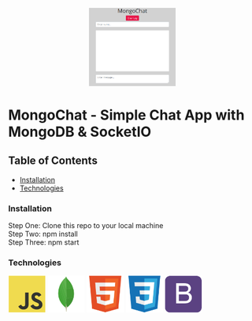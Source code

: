 <p align="center">
<a href="http://mongodb.com"><img src="images/mongochat.png" target="_blank" title="MongoChat" alt="MongoChat" width="35%"></a>
</p>

# MongoChat - Simple Chat App with MongoDB & SocketIO

## Table of Contents

- [Installation](#installation)
- [Technologies](#technologies)

### Installation

Step One: Clone this repo to your local machine  
Step Two: npm install  
Step Three: npm start  

### Technologies

<a href="https://www.javascript.com/"><img src="images/javascript-original.svg" target="_blank" title="JS" alt="JS" width="15%"></a>
<a href="https://mongodb.com/"><img src="images/mongodb-original.svg" target="_blank" title="MDB" alt="MDB" width="15%"></a>
<a href="https://html.com/"><img src="images/html5-original.svg" target="_blank" title="HTML" alt="HTML" width="15%"></a>
<a href="https://css-tricks.com/"><img src="images/css3-original.svg" target="_blank" title="CSS" alt="CSS" width="15%"></a>
<a href="https://getbootstrap.com/"><img src="images/bootstrap-plain.svg" target="_blank" title="Bootstrap" alt="Bootstrap" width="15%"></a>
